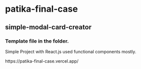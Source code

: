 # patika-final-case
## simple-modal-card-creator
### Template file in the folder.

<p>Simple Project with React.js used functional components mostly.</p>
https://patika-final-case.vercel.app/
